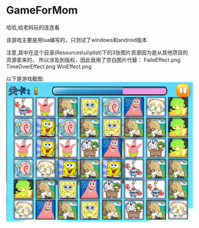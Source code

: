 # GameForMom
哈哈,给老妈玩的连连看

该游戏主要是用lua编写的，只测试了windows和android版本.

注意,其中在这个目录(Resources\ui\plist)下的3张图片资源因为是从其他项目的资源拿来的，
所以涉及到版权，因此我用了空白图片代替：
FaileEffect.png
TimeOverEffect.png
WinEffect.png




以下是游戏截图:
![image](https://github.com/danjia/GameForMom/blob/master/ScreenShots/ScreenShots1.png)
